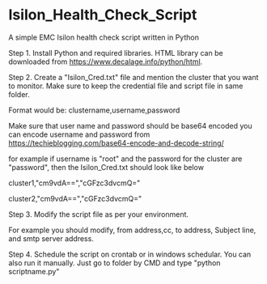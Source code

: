 # Isilon_Health_Check_Script
A simple EMC Isilon health check script written in Python

Step 1. Install Python and required libraries. HTML library can be downloaded from https://www.decalage.info/python/html.

Step 2. Create a "Isilon_Cred.txt" file and mention the cluster that you want to monitor. Make sure to keep the credential file and script file in same folder.

  Format would be: clustername,username,password
  
  Make sure that user name and password should be base64 encoded you can encode username and password from https://techieblogging.com/base64-encode-and-decode-string/
  
  for example if username is "root" and the password for the cluster are "password", then the Isilon_Cred.txt should look like below
  
  cluster1,"cm9vdA==","cGFzc3dvcmQ="
  
  cluster2,"cm9vdA==","cGFzc3dvcmQ="
  
Step 3. Modify the script file as per your environment.

  For example you should modify, from address,cc, to address, Subject line, and smtp server address.
  
Step 4. Schedule the script on crontab or in windows schedular. You can also run it manually. Just go to folder by CMD and type "python scriptname.py"
